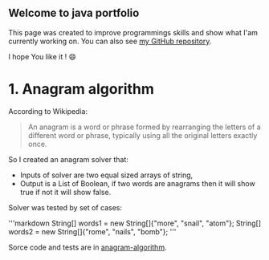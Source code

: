 ## Welcome to java portfolio

This page was created to improve programmings skills and show what I'am currently working on. You can also see [my GitHub repository](https://github.com/sebastian-blaszczak).

I hope You like it ! 😄

# 1. Anagram algorithm
According to Wikipedia:
>An anagram is a word or phrase formed by rearranging the letters of a different word or phrase, typically using all the original letters exactly once.

So I created an anagram solver that:
* Inputs of solver are two equal sized arrays of string,
* Output is a List of Boolean, if two words are anagrams then it will show true if not it will show false.

Solver was tested by set of cases:

'''markdown
String[] words1 = new String[]{"more", "snail", "atom"};
String[] words2 = new String[]{"rome", "nails", "bomb"};
'''

Sorce code and tests are in [anagram-algorithm](https://github.com/sebastian-blaszczak/java-portfolio/tree/master/anagram-algorithm).
